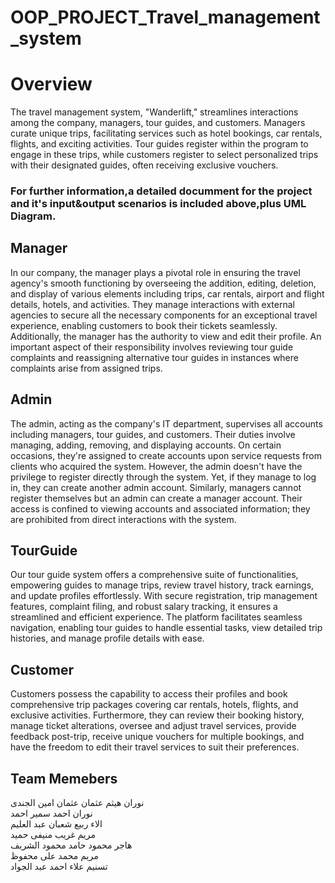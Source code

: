 # OOP_PROJECT_Travel_management_system

# Overview

The travel management system, "Wanderlift," streamlines interactions among the company, managers, tour guides, and customers. Managers curate unique trips, facilitating services such as hotel bookings, car rentals, flights, and exciting activities. Tour guides register within the program to engage in these trips, while customers register to select personalized trips with their designated guides, often receiving exclusive vouchers.

### For further information,a detailed documment for the project and it's input&output scenarios is included above,plus UML Diagram.

## Manager

In our company, the manager plays a pivotal role in ensuring the travel agency's smooth functioning by overseeing the addition, editing, deletion, and display of various elements including trips, car rentals, airport and flight details, hotels, and activities. They manage interactions with external agencies to secure all the necessary components for an exceptional travel experience, enabling customers to book their tickets seamlessly.
Additionally, the manager has the authority to view and edit their profile. An important aspect of their responsibility involves reviewing tour guide complaints and reassigning alternative tour guides in instances where complaints arise from assigned trips.

## Admin

The admin, acting as the company's IT department, supervises all accounts including managers, tour guides, and customers. Their duties involve managing, adding, removing, and displaying accounts. On certain occasions, they're assigned to create accounts upon service requests from clients who acquired the system. However, the admin doesn't have the privilege to register directly through the system. Yet, if they manage to log in, they can create another admin account. Similarly, managers cannot register themselves but an admin can create a manager account. Their access is confined to viewing accounts and associated information; they are prohibited from direct interactions with the system.

## TourGuide

Our tour guide system offers a comprehensive suite of functionalities, empowering guides to manage trips, review travel history, track earnings, and update profiles effortlessly. With secure registration, trip management features, complaint filing, and robust salary tracking, it ensures a streamlined and efficient experience. The platform facilitates seamless navigation, enabling tour guides to handle essential tasks, view detailed trip histories, and manage profile details with ease.

## Customer

Customers possess the capability to access their profiles and book comprehensive trip packages covering car rentals, hotels, flights, and exclusive activities. Furthermore, they can review their booking history, manage ticket alterations, oversee and adjust travel services, provide feedback post-trip, receive unique vouchers for multiple bookings, and have the freedom to edit their travel services to suit their preferences.

## Team Memebers
نوران ھیثم عثمان عثمان امین الجندى        
نوران احمد سمیر احمد  
الاء ربیع شعبان عبد العلیم   
مریم غریب منیفى حمید  
ھاجر محمود حامد محمود الشریف  
مریم محمد على محفوظ  
تسنیم علاء احمد عبد الجواد    

